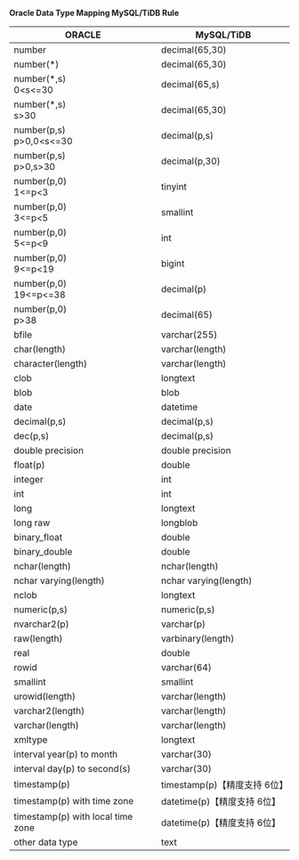 <b>Oracle Data Type Mapping MySQL/TiDB Rule</b>

| ORACLE                            | MySQL/TiDB            |
|-----------------------------------|-----------------------|
| number                            | decimal(65,30)        |
| number(*)                         | decimal(65,30)        |
| number(*,s)<br />0<s<=30          | decimal(65,s)         |
| number(*,s)<br />s>30             | decimal(65,30)        |
| number(p,s)<br />p>0,0<s<=30      | decimal(p,s)          |
| number(p,s)<br />p>0,s>30         | decimal(p,30)         |
| number(p,0)<br />1<=p<3           | tinyint               |
| number(p,0)<br />3<=p<5           | smallint              |
| number(p,0)<br />5<=p<9           | int                   |
| number(p,0)<br />9<=p<19          | bigint                |
| number(p,0)<br />19<=p<=38        | decimal(p)            |
| number(p,0)<br />p>38             | decimal(65)           |
| bfile                             | varchar(255)          |
| char(length)                      | varchar(length)       |
| character(length)                 | varchar(length)       |
| clob                              | longtext              |
| blob                              | blob                  |
| date                              | datetime              |
| decimal(p,s)                      | decimal(p,s)          |
| dec(p,s)                          | decimal(p,s)          |
| double precision                  | double precision      |
| float(p)                          | double                |
| integer                           | int                   |
| int                               | int                   |
| long                              | longtext              |
| long raw                          | longblob              |
| binary_float                      | double                |
| binary_double                     | double                |
| nchar(length)                     | nchar(length)         |
| nchar varying(length)             | nchar varying(length) |
| nclob                             | longtext              |
| numeric(p,s)                      | numeric(p,s)          |
| nvarchar2(p)                      | varchar(p)            |
| raw(length)                       | varbinary(length)     |
| real                              | double                |
| rowid                             | varchar(64)           |
| smallint                          | smallint              |
| urowid(length)                    | varchar(length)       |
| varchar2(length)                  | varchar(length)       |
| varchar(length)                   | varchar(length)       |
| xmltype                           | longtext              |
| interval year(p) to month         | varchar(30)           |
| interval day(p) to second(s)      | varchar(30)           |
| timestamp(p)                      | timestamp(p)【精度支持 6位】 |
| timestamp(p) with time zone       | datetime(p)【精度支持 6位】  |
| timestamp(p) with local time zone | datetime(p)【精度支持 6位】  |
| other data type                   | text                  |